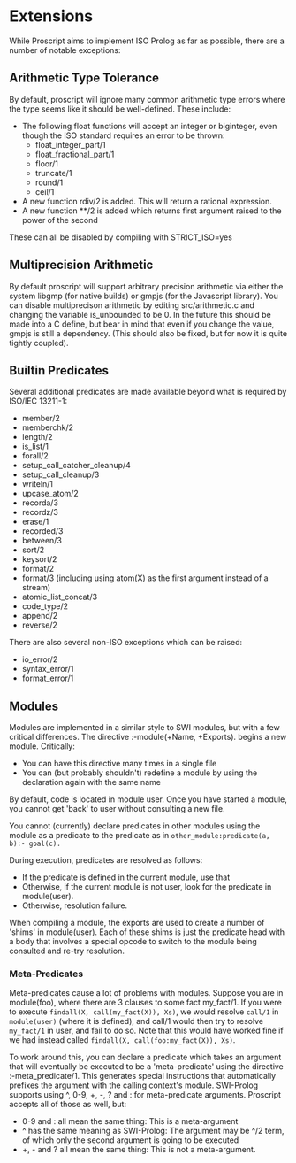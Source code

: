 Extensions
==========

While Proscript aims to implement ISO Prolog as far as possible, there are a number of notable exceptions:

Arithmetic Type Tolerance
-------------------------
By default, proscript will ignore many common arithmetic type errors where the type seems like it should be well-defined. These include:
   * The following float functions will accept an integer or biginteger, even though the ISO standard requires an error to be thrown:
      * float_integer_part/1
      * float_fractional_part/1
      * floor/1
      * truncate/1
      * round/1
      * ceil/1
   * A new function rdiv/2 is added. This will return a rational expression.
   * A new function **/2 is added which returns first argument raised to the power of the second

These can all be disabled by compiling with STRICT_ISO=yes


Multiprecision Arithmetic
-------------------------
By default proscript will support arbitrary precision arithmetic via either the system libgmp (for native builds) or gmpjs (for the Javascript library).
You can disable multiprecison arithmetic by editing src/arithmetic.c and changing the variable is_unbounded to be 0. In the future this should be made into a C define, but bear in mind that even if you change the value, gmpjs is still a dependency. (This should also be fixed, but for now it is quite tightly coupled).

Builtin Predicates
------------------
Several additional predicates are made available beyond what is required by ISO/IEC 13211-1:
   * member/2
   * memberchk/2
   * length/2
   * is_list/1
   * forall/2
   * setup_call_catcher_cleanup/4
   * setup_call_cleanup/3
   * writeln/1
   * upcase_atom/2
   * recorda/3
   * recordz/3
   * erase/1
   * recorded/3
   * between/3
   * sort/2
   * keysort/2
   * format/2
   * format/3 (including using atom(X) as the first argument instead of a stream)
   * atomic_list_concat/3
   * code_type/2
   * append/2
   * reverse/2

There are also several non-ISO exceptions which can be raised:
   * io_error/2
   * syntax_error/1
   * format_error/1


Modules
-------
Modules are implemented in a similar style to SWI modules, but with a few critical differences. The directive :-module(+Name, +Exports). begins a new module. Critically:
   * You can have this directive many times in a single file
   * You can (but probably shouldn't) redefine a module by using the declaration again with the same name

By default, code is located in module user. Once you have started a module, you cannot get 'back' to user without consulting a new file.

You cannot (currently) declare predicates in other modules using the module as a predicate to the predicate as in `other_module:predicate(a, b):- goal(c).`

During execution, predicates are resolved as follows:
   * If the predicate is defined in the current module, use that
   * Otherwise, if the current module is not user, look for the predicate in module(user).
   * Otherwise, resolution failure.

When compiling a module, the exports are used to create a number of 'shims' in module(user). Each of these shims is just the predicate head with a body that involves a special opcode to switch to the module being consulted and re-try resolution.

### Meta-Predicates
Meta-predicates cause a lot of problems with modules. Suppose you are in module(foo), where there are 3 clauses to some fact my_fact/1. If you were to execute `findall(X, call(my_fact(X)), Xs)`, we would resolve `call/1` in `module(user)` (where it is defined), and call/1 would then try to resolve `my_fact/1` in user, and fail to do so. Note that this would have worked fine if we had instead called `findall(X, call(foo:my_fact(X)), Xs)`.

To work around this, you can declare a predicate which takes an argument that will eventually be executed to be a 'meta-predicate' using the directive :-meta_predicate/1. This generates special instructions that automatically prefixes the argument with the calling context's module. SWI-Prolog supports using ^, 0-9, +, -, ? and : for meta-predicate arguments. Proscript accepts all of those as well, but:
   * 0-9 and : all mean the same thing: This is a meta-argument
   * ^ has the same meaning as SWI-Prolog: The argument may be ^/2 term, of which only the second argument is going to be executed
   * +, - and ? all mean the same thing: This is not a meta-argument.
